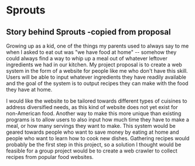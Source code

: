 # Sprouts

## Story behind Sprouts -copied from proposal

Growing up as a kid, one of the things my parents used to always say to me when I asked to eat out was "we have food at home" -- somehow they could always find a way to whip up a meal out of whatever leftover ingredients we had in our kitchen. My project proposal is to create a web system in the form of a website for people like me who don't have this skill. Users will be able to input whatever ingredients they have readily available and the goal of the system is to output recipes they can make with the food they have at home.

I would like the website to be tailored towards different types of cuisines to address diversified needs, as this kind of website does not yet exist for non-American food. Another way to make this more unique than existing programs is to allow users to also input how much time they have to make a meal, or how many servings they want to make. This system would be geared towards people who want to save money by eating at home and people who want to learn how to cook new dishes. Gathering recipes would probably be the first step in this project, so a solution I thought would be feasible for a group project would be to create a web crawler to collect recipes from popular food websites.
